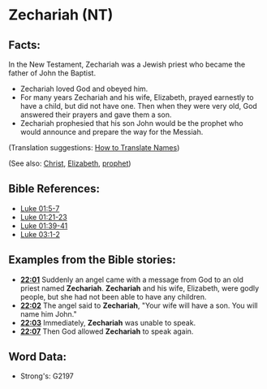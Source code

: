 # Zechariah (NT) #

## Facts: ##

In the New Testament, Zechariah was a Jewish priest who became the father of John the Baptist.

* Zechariah loved God and obeyed him.
* For many years Zechariah and his wife, Elizabeth, prayed earnestly to have a child, but did not have one. Then when they were very old, God answered their prayers and gave them a son.
* Zechariah prophesied that his son John would be the prophet who would announce and prepare the way for the Messiah.

(Translation suggestions: [How to Translate Names](rc://en/ta/man/translate/translate-names))

(See also: [Christ](../kt/christ.md), [Elizabeth](../names/elizabeth.md), [prophet](../kt/prophet.md))

## Bible References: ##

* [Luke 01:5-7](rc://en/tn/help/luk/01/05)
* [Luke 01:21-23](rc://en/tn/help/luk/01/21)
* [Luke 01:39-41](rc://en/tn/help/luk/01/39)
* [Luke 03:1-2](rc://en/tn/help/luk/03/01)

## Examples from the Bible stories: ##

* __[22:01](rc://en/tn/help/obs/22/01)__ Suddenly an angel came with a message from God to an old priest named __Zechariah__. __Zechariah__ and his wife, Elizabeth, were godly people, but she had not been able to have any children.
* __[22:02](rc://en/tn/help/obs/22/02)__ The angel said to __Zechariah__, "Your wife will have a son. You will name him John."
* __[22:03](rc://en/tn/help/obs/22/03)__ Immediately, __Zechariah__ was unable to speak.
* __[22:07](rc://en/tn/help/obs/22/07)__ Then God allowed __Zechariah__ to speak again.

## Word Data: ##

* Strong's: G2197
